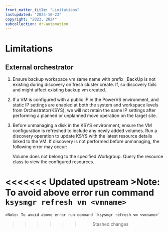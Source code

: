 ```yaml
---
front_matter_title: "Limitations"
lastupdated: "2024-10-23"
copyright: "2023, 2024"
subcollection: dr-automation
---
```


# Limitations

## External orchestrator

1. Ensure backup workspace vm same name with prefix _BackUp is not existing during discovery on fresh cluster create. If, so discovery fails and might affect existing backup vm created.
2. If a VM is configured with a public IP in the PowerVS environment, and static IP settings are enabled at both the system and workspace levels from Orchestrator(KSYS), we will not retain the same IP settings after performing a planned or unplanned move operation on the target site.
3. Before unmanaging a disk in the KSYS environment, ensure the VM configuration is refreshed to include any newly added volumes. Run a discovery operation to update KSYS with the latest resource details linked to the VM. If discovery is not performed before unmanaging, the following error may occur:

    Volume does not belong to the specified Workgroup. Query the resource class to view the configured resources.

<<<<<<< Updated upstream
    >Note: To avoid above error run command `ksysmgr refresh vm <vmname>`
=======
    >Note: To avoid above error run command `ksysmgr refresh vm <vmname>`
>>>>>>> Stashed changes
